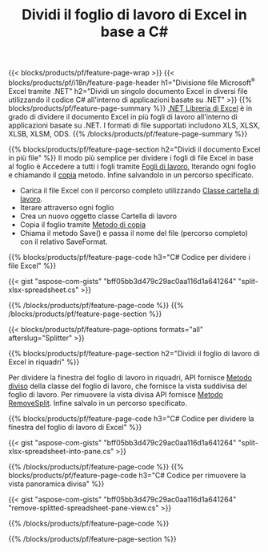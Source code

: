 ﻿---
title: Dividi il foglio di lavoro di Excel in base a C#
url: /it/net/splitter/
description: C# codici sorgente che spiegano come dividere i file di Microsoft Excel in più file nelle applicazioni Visual C#.NET
---
{{< blocks/products/pf/feature-page-wrap >}}
{{< blocks/products/pf/i18n/feature-page-header h1="Divisione file Microsoft<sup>&reg;</sup> Excel tramite .NET" h2="Dividi un singolo documento Excel in diversi file utilizzando il codice C# all\'interno di applicazioni basate su .NET" >}}
{{% blocks/products/pf/feature-page-summary %}}
[.NET Libreria di Excel](/cells/net/) è in grado di dividere il documento Excel in più fogli di lavoro all'interno di applicazioni basate su .NET. I formati di file supportati includono XLS, XLSX, XLSB, XLSM, ODS.
{{% /blocks/products/pf/feature-page-summary %}}

{{% blocks/products/pf/feature-page-section h2="Dividi il documento Excel in più file" %}}
Il modo più semplice per dividere i fogli di file Excel in base al foglio è Accedere a tutti i fogli tramite [Fogli di lavoro](https://apireference.aspose.com/cells/net/aspose.cells/workbook/properties/worksheets), Iterando ogni foglio e chiamando il [copia](https://apireference.aspose.com/cells/net/aspose.cells/worksheet/methods/copy) metodo. Infine salvandolo in un percorso specificato. 

+ Carica il file Excel con il percorso completo utilizzando [Classe cartella di lavoro](https://apireference.aspose.com/cells/net/aspose.cells/workbook).
+ Iterare attraverso ogni foglio
+ Crea un nuovo oggetto classe Cartella di lavoro
+ Copia il foglio tramite [Metodo di copia](https://apireference.aspose.com/cells/net/aspose.cells/worksheet/methods/copy)
+ Chiama il metodo Save() e passa il nome del file (percorso completo) con il relativo SaveFormat.

{{% blocks/products/pf/feature-page-code h3="C# Codice per dividere i file Excel" %}}

{{< gist "aspose-com-gists" "bff05bb3d479c29ac0aa116d1a641264" "split-xlsx-spreadsheet.cs" >}}

{{% /blocks/products/pf/feature-page-code %}}
{{% /blocks/products/pf/feature-page-section %}}

{{< blocks/products/pf/feature-page-options formats="all" afterslug="Splitter" >}}

{{% blocks/products/pf/feature-page-section h2="Dividi il foglio di lavoro di Excel in riquadri" %}}

Per dividere la finestra del foglio di lavoro in riquadri, API fornisce [Metodo diviso](https://apireference.aspose.com/cells/net/aspose.cells/worksheet/methods/split) della classe del foglio di lavoro, che fornisce la vista suddivisa del foglio di lavoro. Per rimuovere la vista divisa API fornisce [Metodo RemoveSplit](https://apireference.aspose.com/cells/net/aspose.cells/worksheet/methods/removesplit). Infine salvalo in un percorso specificato. 

{{% blocks/products/pf/feature-page-code h3="C# Codice per dividere la finestra del foglio di lavoro di Excel" %}}

{{< gist "aspose-com-gists" "bff05bb3d479c29ac0aa116d1a641264" "split-xlsx-spreadsheet-into-pane.cs" >}}

{{% /blocks/products/pf/feature-page-code %}}
{{% blocks/products/pf/feature-page-code h3="C# Codice per rimuovere la vista panoramica divisa" %}}

{{< gist "aspose-com-gists" "bff05bb3d479c29ac0aa116d1a641264" "remove-splitted-spreadsheet-pane-view.cs" >}}

{{% /blocks/products/pf/feature-page-code %}}

{{% /blocks/products/pf/feature-page-section %}}
